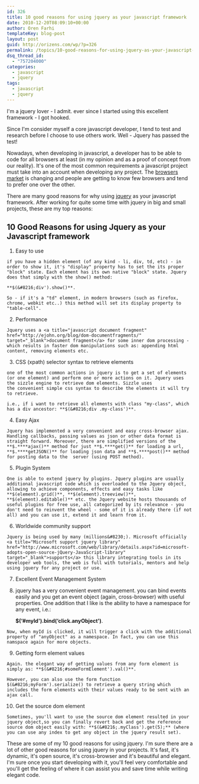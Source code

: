 ```yaml
---
id: 326
title: 10 good reasons for using jquery as your javascript framework
date: 2010-12-20T08:09:10+00:00
author: Oren Farhi 
templateKey: blog-post
layout: post
guid: http://orizens.com/wp/?p=326
permalink: /topics/10-good-reasons-for-using-jquery-as-your-javascript-framework/
dsq_thread_id:
  - "757204000"
categories:
  - javascript
  - jquery
tags:
  - javascript
  - jquery
---
```

I'm a jquery lover - I admit. ever since I started using this excellent framework - I got hooked.

Since I'm consider myself a core javascript developer, I tend to test and research before I choose to use others work. Well - Jquery has passed the test!

Nowadays, when developing in javascript, a developer has to be able to code for all browsers at least (in my opinion and as a proof of concept from our reality). It's one of the most common requirements a javascript project must take into an account when developing any project. The <a title="browsers market share" href="http://www.w3schools.com/browsers/browsers_stats.asp" target="_blank">browsers market</a> is changing and people are getting to know few browsers and tend to prefer one over the other.

There are many good reasons for why using <a title="Jquery javascript framework" href="http://www.jquery.com" target="_blank">jquery</a> as your javascript framework. After working for quite some time with jquery in big and small projects, these are my top reasons:

## <!--more-->10 Good Reasons for using Jquery as your Javascript framework





  1. Easy to use
  
    if you have a hidden element (of any kind - li, div, td, etc) - in order to show it, it's "display" property has to set the its proper "block" state. Each element has its own native "block" state. Jquery does that simply with the show() method:
  
    **$(&#8216;div').show()**.
  
    So - if it's a "td" element, in modern browsers (such as firefox, chrome, webkit etc..) this method will set its display property to "table-cell".
  2. Performance
  
    Jquery uses a <a title="javascript document fragment" href="http://ejohn.org/blog/dom-documentfragments/" target="_blank">document fragment</a> for some inner dom processing - which results in faster dom manipulations such as: appending html content, removing elements etc.
  3. CSS (xpath) selector syntax to retrieve elements
  
    one of the most common actions in jquery is to get a set of elements (or one element) and perform one or more actions on it. Jquery uses the sizzle engine to retrieve dom elements. Sizzle uses the convenient simple css syntax to describe the elements it will try to retrieve.
  
    i.e., if i want to retrieve all elements with class "my-class", which has a div ancestor: **$(&#8216;div .my-class')**.
  4. Easy Ajax
  
    Jquery has implemented a very convenient and easy cross-browser ajax. Handling callbacks, passing values as json or other data format is straight forward. Moreover, there are simplified versions of the **$.****ajax()** method for just **$.****get()** for loading a url, **$.****getJSON()** for loading json data and **$.****post()** method for posting data to the  server (using POST method).
  5. Plugin System
  
    One is able to extend jquery by plugins. Jquery plugins are usually additional javascript code which is overloaded to the Jquery object, allowing to achieve components, effects and easy tasks like **$(element).grid()**, **$(element).treeview()**, **$(element).editable()** etc. the Jquery website hosts thousands of useful plugins for free use, all categorized by its relevance - you don't need to reinvent the wheel - some of it is already there (if not all) and you can use it, extend it and learn from it.
  6. Worldwide community support
  
    Jquery is being used by many (millions&#8230;). Microsoft officially <a title="Microsoft support jquery library" href="http://www.microsoft.com/web/library/details.aspx?id=microsoft-adopts-open-source-jQuery-JavaScript-library" target="_blank">supports</a> this library integrating tools in its developer web tools, the web is full with tutorials, mentors and help using jquery for any project or use.
  7. Excellent Event Management System
  8. jquery has a very convenient event management. you can bind events easily and you get an event object (again, cross-browser) with useful properties. One addition that I like is the ability to have a namespace for any event, i.e.:
  
     **$(&#8216;#myId').bind(&#8216;click.anyObject')**.
  
    Now, when myId is clicked, it will trigger a click with the additional property of "anyObject" as a namespace. In fact, you can use this namspace again for more objects.
  9. Getting form element values
  
    Again. the elegant way of getting values from any form element is simply as: **$(&#8216;#someFormElement').val()**.
  
    However, you can also use the form function $(&#8216;myForm').serialize() to retrieve a query string which includes the form elements with their values ready to be sent with an ajax call.
 10. Get the source dom element
  
    Sometimes, you'll want to use the source dom element resulted in your jquery object,so you can finally revert back and get the reference source dom object easily with: **$(&#8216;.myClass').get(5);** (where you can use any index to get any object in the jquery result set).

These are some of my 10 good reasons for using jquery. I'm sure there are a lot of other good reasons for using jquery in your projects. It's fast, it's dynamic, it's open source, it's cross-browser and it's beautiful and elegant. I'm sure once you start developing with it, you'll feel very comfortable and you'll get the feeling of where it can assist you and save time while writing elegant code.